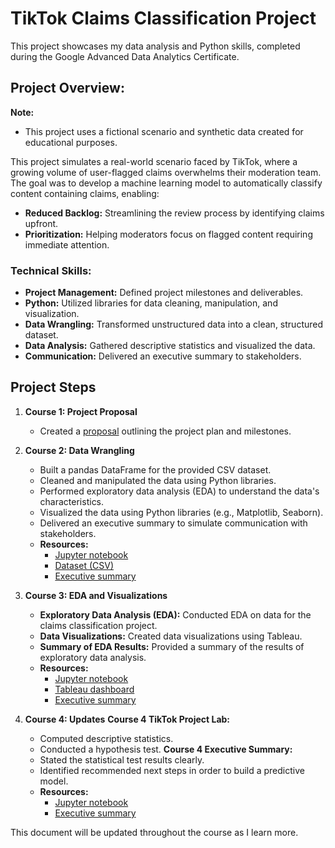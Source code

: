 # TikTok Claims Classification Project

This project showcases my data analysis and Python skills, completed during the Google Advanced Data Analytics Certificate.

## Project Overview:

**Note:**
- This project uses a fictional scenario and synthetic data created for educational purposes.

This project simulates a real-world scenario faced by TikTok, where a growing volume of user-flagged claims overwhelms their moderation team. The goal was to develop a machine learning model to automatically classify content containing claims, enabling:
- **Reduced Backlog:** Streamlining the review process by identifying claims upfront.
- **Prioritization:** Helping moderators focus on flagged content requiring immediate attention.

### Technical Skills:
- **Project Management:** Defined project milestones and deliverables.
- **Python:** Utilized libraries for data cleaning, manipulation, and visualization.
- **Data Wrangling:** Transformed unstructured data into a clean, structured dataset.
- **Data Analysis:** Gathered descriptive statistics and visualized the data.
- **Communication:** Delivered an executive summary to stakeholders.

## Project Steps

1. **Course 1: Project Proposal**
   - Created a [proposal](TikTok%20project%20proposal.docx) outlining the project plan and milestones.

2. **Course 2: Data Wrangling**
   - Built a pandas DataFrame for the provided CSV dataset.
   - Cleaned and manipulated the data using Python libraries.
   - Performed exploratory data analysis (EDA) to understand the data's characteristics.
   - Visualized the data using Python libraries (e.g., Matplotlib, Seaborn).
   - Delivered an executive summary to simulate communication with stakeholders.
   - **Resources:**
     - [Jupyter notebook](Activity_Course%202%20TikTok%20project%20lab.ipynb)
     - [Dataset (CSV)](tiktok_dataset.csv)
     - [Executive summary](TikTok%20Course%202%20executive%20summary.pptx)
   
3. **Course 3: EDA and Visualizations**
   - **Exploratory Data Analysis (EDA):**
     Conducted EDA on data for the claims classification project.
   - **Data Visualizations:**
     Created data visualizations using Tableau.
   - **Summary of EDA Results:**
     Provided a summary of the results of exploratory data analysis.
   - **Resources:**
     - [Jupyter notebook](Course%203%20TikTok%20project%20lab.ipynb)
     - [Tableau dashboard](TikTok%20End%20of%20Course%20Project%20-%20Course%203.twbx)
     - [Executive summary](TikTok%20Course%203%20executive%20summary.pptx)
     
4. **Course 4: Updates**
   **Course 4 TikTok Project Lab:**
   - Computed descriptive statistics.
   - Conducted a hypothesis test.
   **Course 4 Executive Summary:**
   - Stated the statistical test results clearly.
   - Identified recommended next steps in order to build a predictive model.
   - **Resources:**
     - [Jupyter notebook](Exemplar_Course%204%20TikTok%20project%20lab.ipynb)
     - [Executive summary](TikTok%20Course%204%20executive%20summary.pptx)

This document will be updated throughout the course as I learn more.
